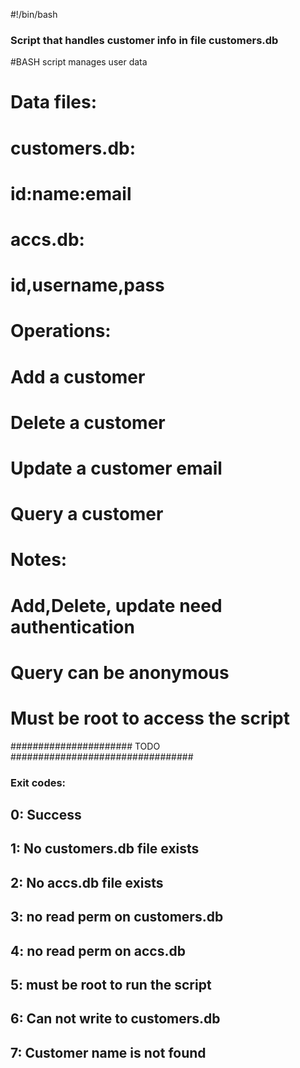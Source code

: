 #!/bin/bash
### Script that handles customer info in file customers.db
#BASH script manages user data
#	Data files:
#		customers.db:
#			id:name:email
#		accs.db:
#			id,username,pass
#	Operations:
#		Add a customer
#		Delete a customer
#		Update a customer email
#		Query a customer
#	Notes:
#		Add,Delete, update need authentication
#		Query can be anonymous
#	Must be root to access the script
###################### TODO
#################################
### Exit codes:
##	0: Success
##	1: No customers.db file exists
##	2: No accs.db file exists
##	3: no read perm on customers.db
##	4: no read perm on accs.db
##	5: must be root to run the script
##	6: Can not write to customers.db
##	7: Customer name is not found

	
